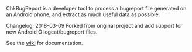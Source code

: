 ChkBugReport is a developer tool to process a bugreport file generated on an Android phone,
and extract as much useful data as possible.

Changelog:
2018-03-09 Forked from original project and add support for new Android O logcat/bugreport files.

See the [wiki](https://github.com/sonyxperiadev/ChkBugReport/wiki) for documentation.
